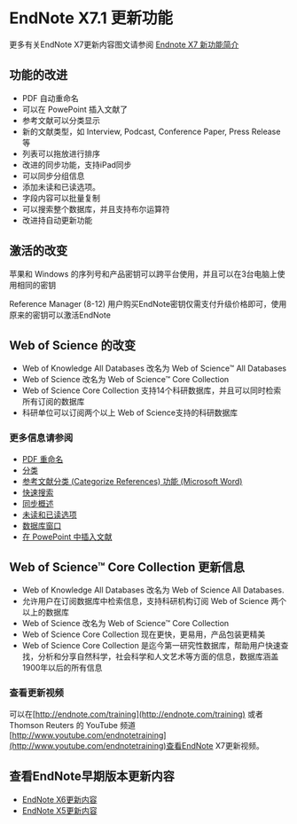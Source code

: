 # EndNote X7.1 更新功能

更多有关EndNote X7更新内容图文请参阅 [Endnote X7 新功能简介](https://www.howsci.com/what-new-of-endnote-x7.html)

## 功能的改进

* PDF 自动重命名
* 可以在 PowePoint 插入文献了
* 参考文献可以分类显示
* 新的文献类型，如 Interview, Podcast, Conference Paper, Press Release 等
* 列表可以拖放进行排序
* 改进的同步功能，支持iPad同步
* 可以同步分组信息
* 添加未读和已读选项。
* 字段内容可以批量复制
* 可以搜索整个数据库，并且支持布尔运算符
* 改进持自动更新功能

## 激活的改变

苹果和 Windows 的序列号和产品密钥可以跨平台使用，并且可以在3台电脑上使用相同的密钥

Reference Manager \(8-12\) 用户购买EndNote密钥仅需支付升级价格即可，使用原来的密钥可以激活EndNote

## Web of Science 的改变

* Web of Knowledge All Databases 改名为 Web of Science™ All Databases
* Web of Science 改名为 Web of Science™ Core Collection
* Web of Science Core Collection 支持14个科研数据库，并且可以同时检索所有订阅的数据库
* 科研单位可以订阅两个以上 Web of Science支持的科研数据库

### **更多信息请参阅**

* [PDF 重命名](../references/file-att/pdf-handling-rename.md)
* [分类](../output-style/additional-style-formatting-options/categories.md)
* [参考文献分类 \(Categorize References\) 功能 \(Microsoft Word\)](../cwyw/bibliographies/configure-categories.md)
* [快速搜索](../search/quick-search.md)
* [同步概述](../en-web/sync-process.md)
* [未读和已读选项](../preferences/read-unread-preferences.md)
* [数据库窗口](../lib/about_the_library_window.md)
* [在 PowePoint 中插入文献](../powepoint/)

## Web of Science™ Core Collection 更新信息

* Web of Knowledge All Databases 改名为 Web of Science All Databases.
* 允许用户在订阅数据库中检索信息，支持科研机构订阅 Web of Science 两个以上的数据库
* Web of Science 改名为 Web of Science™ Core Collection
* Web of Science Core Collection 现在更快，更易用，产品包装更精美
* Web of Science Core Collection 是迄今第一研究性数据库，帮助用户快速查找，分析和分享自然科学，社会科学和人文艺术等方面的信息，数据库涵盖1900年以后的所有信息

### 查看更新视频

可以在[http://endnote.com/training](http://endnote.com/training) 或者 Thomson Reuters 的 YouTube 频道[http://www.youtube.com/endnotetraining](http://www.youtube.com/endnotetraining)查看EndNote X7更新视频。

## 查看EndNote早期版本更新内容

* [EndNote X6更新内容](features-added-to-endnote-x6.md)
* [EndNote X5更新内容](features-added-to-endnote-x5.md)



